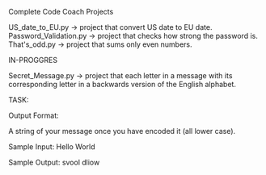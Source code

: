 Complete Code Coach Projects

US_date_to_EU.py -> project that convert US date to EU date.
Password_Validation.py -> project that checks how strong the password is.
That's_odd.py -> project that sums only even numbers.

IN-PROGGRES

Secret_Message.py -> project that each letter in a message with its corresponding letter in a backwards version of the English alphabet.

TASK:

Output Format:

A string of your message once you have encoded it (all lower case).

Sample Input: 
Hello World

Sample Output: 
svool dliow